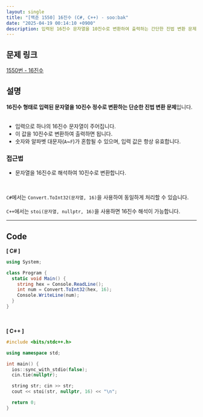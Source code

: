 ```yaml
---
layout: single
title: "[백준 1550] 16진수 (C#, C++) - soo:bak"
date: "2025-04-19 00:14:10 +0900"
description: 입력된 16진수 문자열을 10진수로 변환하여 출력하는 간단한 진법 변환 문제인 백준 1550번 16진수 문제의 C# 및 C++ 풀이 및 해설
---
```


## 문제 링크
[1550번 - 16진수](https://www.acmicpc.net/problem/1550)

## 설명
**16진수 형태로 입력된 문자열을 10진수 정수로 변환하는 단순한 진법 변환 문제**입니다.<br>
<br>

- 입력으로 하나의 16진수 문자열이 주어집니다.<br>
- 이 값을 10진수로 변환하여 출력하면 됩니다.<br>
- 숫자와 알파벳 대문자(`A`~`F`)가 혼합될 수 있으며, 입력 값은 항상 유효합니다.<br>

### 접근법
- 문자열을 16진수로 해석하여 10진수로 변환합니다.<br>
<br>

`C#`에서는 `Convert.ToInt32(문자열, 16)`을 사용하여 동일하게 처리할 수 있습니다.<br>
<br>
`C++`에서는 `stoi(문자열, nullptr, 16)`을 사용하면 16진수 해석이 가능합니다.<br>

---

## Code
<b>[ C# ] </b>
<br>

```csharp
using System;

class Program {
  static void Main() {
    string hex = Console.ReadLine();
    int num = Convert.ToInt32(hex, 16);
    Console.WriteLine(num);
  }
}
```

<br><br>
<b>[ C++ ] </b>
<br>

```cpp
#include <bits/stdc++.h>

using namespace std;

int main() {
  ios::sync_with_stdio(false);
  cin.tie(nullptr);

  string str; cin >> str;
  cout << stoi(str, nullptr, 16) << "\n";

  return 0;
}
```
